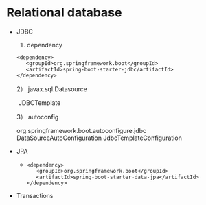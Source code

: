 # Relational database

- JDBC
  1) dependency      

  ```
  <dependency>
     <groupId>org.springframework.boot</groupId>
     <artifactId>spring-boot-starter-jdbc/artifactId>
  </dependency>
  ```

  2） javax.sql.Datasource

  ​     JDBCTemplate

  3） autoconfig

     org.springframework.boot.autoconfigure.jdbc
     DataSourceAutoConfiguration
     JdbcTemplateConfiguration

- JPA

  - ```
    <dependency>
       <groupId>org.springframework.boot</groupId>
       <artifactId>spring-boot-starter-data-jpa</artifactId>
    </dependency>
    ```

- Transactions
